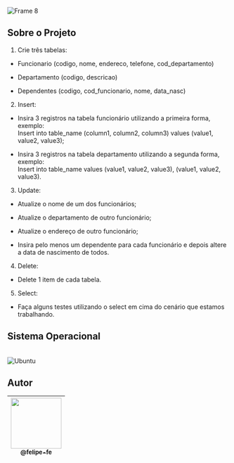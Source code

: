 ![Frame 8](https://user-images.githubusercontent.com/60360540/188871499-9825ba3a-a47a-4fcd-8e54-92d401264123.png)

## Sobre o Projeto

1. Crie três tabelas:
* Funcionario (codigo, nome, endereco,
telefone, cod_departamento)
- Departamento (codigo, descricao)
* Dependentes (codigo, cod_funcionario, nome,
data_nasc)

2. Insert:
* Insira 3 registros na tabela funcionário utilizando a primeira forma, exemplo:<br>
Insert into table_name (column1, column2,
column3) values (value1, value2, value3);
- Insira 3 registros na tabela departamento utilizando a segunda forma, exemplo:<br>
Insert into table_name values (value1, value2, value3), (value1, value2, value3).

3. Update:
* Atualize o nome de um dos funcionários;
- Atualize o departamento de outro funcionário;
* Atualize o endereço de outro funcionário;
- Insira pelo menos um dependente para cada funcionário e depois altere a data de nascimento de todos.

4. Delete:
* Delete 1 item de cada tabela.

5. Select:
* Faça alguns testes utilizando o select em cima do
cenário que estamos trabalhando.

## Sistema Operacional

<br/>

<img alt="Ubuntu" src="https://img.shields.io/badge/Ubuntu-E95420?style=for-the-badge&logo=ubuntu&logoColor=white"/>

<br/>



## Autor

| [<img src="https://user-images.githubusercontent.com/60360540/186234612-f71248a4-79ba-4e59-b162-0b948d9a97dc.jpeg" width=115><br><sub>@felipe-fe</sub>](https://www.linkedin.com/in/felipe-fe/) |
| :---: |